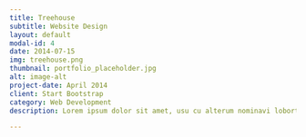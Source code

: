 ```yaml
---
title: Treehouse
subtitle: Website Design
layout: default
modal-id: 4
date: 2014-07-15
img: treehouse.png
thumbnail: portfolio_placeholder.jpg
alt: image-alt
project-date: April 2014
client: Start Bootstrap
category: Web Development
description: Lorem ipsum dolor sit amet, usu cu alterum nominavi lobortis. At duo novum diceret. Tantas apeirian vix et, usu sanctus postulant inciderint ut, populo diceret necessitatibus in vim. Cu eum dicam feugiat noluisse.

---
```

